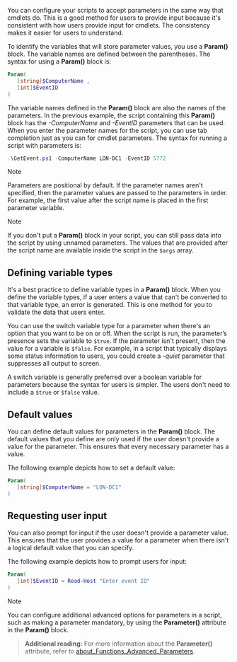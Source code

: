 You can configure your scripts to accept parameters in the same way that cmdlets do. This is a good method for users to provide input because it's consistent with how users provide input for cmdlets. The consistency makes it easier for users to understand.

To identify the variables that will store parameter values, you use a **Param()** block. The variable names are defined between the parentheses. The syntax for using a **Param()** block is:

```powershell
Param(
   [string]$ComputerName ,
   [int]$EventID
)
```

The variable names defined in the **Param()** block are also the names of the parameters. In the previous example, the script containing this **Param()** block has the *-ComputerName* and *-EventID* parameters that can be used. When you enter the parameter names for the script, you can use tab completion just as you can for cmdlet parameters. The syntax for running a script with parameters is:

```powershell
.\GetEvent.ps1 -ComputerName LON-DC1 -EventID 5772
```

> [!NOTE] 
> Parameters are positional by default. If the parameter names aren't specified, then the parameter values are passed to the parameters in order. For example, the first value after the script name is placed in the first parameter variable.

> [!NOTE] 
> If you don't put a **Param()** block in your script, you can still pass data into the script by using unnamed parameters. The values that are provided after the script name are available inside the script in the `$args` array.

## Defining variable types

It's a best practice to define variable types in a **Param()** block. When you define the variable types, if a user enters a value that can't be converted to that variable type, an error is generated. This is one method for you to validate the data that users enter.

You can use the switch variable type for a parameter when there's an option that you want to be on or off. When the script is run, the parameter’s presence sets the variable to `$true`. If the parameter isn't present, then the value for a variable is `$false`. For example, in a script that typically displays some status information to users, you could create a *-quiet* parameter that suppresses all output to screen.

A switch variable is generally preferred over a boolean variable for parameters because the syntax for users is simpler. The users don't need to include a `$true` or `$false` value.

## Default values

You can define default values for parameters in the **Param()** block. The default values that you define are only used if the user doesn't provide a value for the parameter. This ensures that every necessary parameter has a value.

The following example depicts how to set a default value:

```powershell
Param(
   [string]$ComputerName = "LON-DC1"
)
```

## Requesting user input

You can also prompt for input if the user doesn't provide a parameter value. This ensures that the user provides a value for a parameter when there isn't a logical default value that you can specify.

The following example depicts how to prompt users for input:

```powershell
Param(
   [int]$EventID = Read-Host "Enter event ID"
)
```

> [!NOTE] 
> You can configure additional advanced options for parameters in a script, such as making a parameter mandatory, by using the **Parameter()** attribute in the **Param()** block.

> **Additional reading:** For more information about the **Parameter()** attribute, refer to [about_Functions_Advanced_Parameters](https://aka.ms/about-functions-advanced-parameters).

